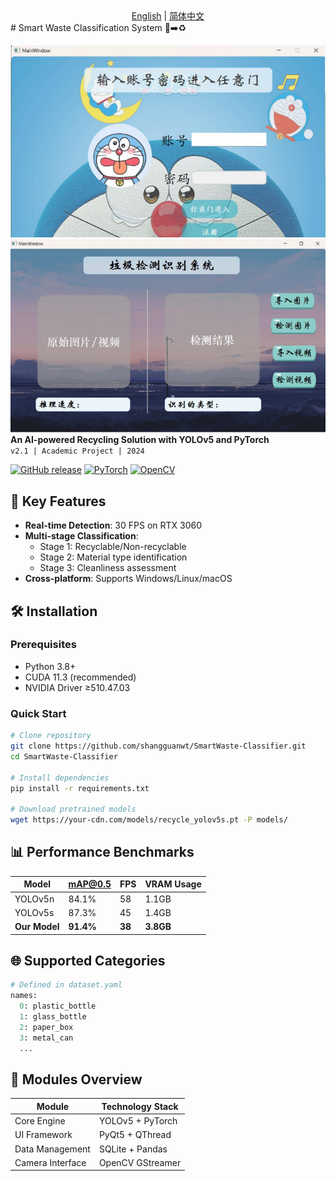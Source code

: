 <div align="center">
  <a href="./README.md">English</a> | 
  <a href="./README.zh-CN.md">简体中文</a>
</div>
# Smart Waste Classification System 🚮➡️♻️

![System Architecture](doc/PixPin_2025-03-22_11-55-55.png)
![System image](doc/PixPin_2025-03-22_11-56-41.png)
**An AI-powered Recycling Solution with YOLOv5 and PyTorch**  
`v2.1 | Academic Project | 2024`

[![GitHub release](https://img.shields.io/github/v/release/shangguanwt/SmartWaste-Classifier?include_prereleases)](https://github.com/shangguanwt/SmartWaste-Classifier/releases)
[![PyTorch](https://img.shields.io/badge/PyTorch-1.12+-red.svg)](https://pytorch.org)
[![OpenCV](https://img.shields.io/badge/OpenCV-4.5+-green.svg)](https://opencv.org)

## 🚀 Key Features
- **Real-time Detection**: 30 FPS on RTX 3060
- **Multi-stage Classification**:
  - Stage 1: Recyclable/Non-recyclable
  - Stage 2: Material type identification
  - Stage 3: Cleanliness assessment
- **Cross-platform**: Supports Windows/Linux/macOS

## 🛠️ Installation
### Prerequisites
- Python 3.8+
- CUDA 11.3 (recommended)
- NVIDIA Driver ≥510.47.03

### Quick Start
```bash
# Clone repository
git clone https://github.com/shangguanwt/SmartWaste-Classifier.git
cd SmartWaste-Classifier

# Install dependencies
pip install -r requirements.txt

# Download pretrained models
wget https://your-cdn.com/models/recycle_yolov5s.pt -P models/
```

## 📊 Performance Benchmarks
| Model | mAP@0.5 | FPS | VRAM Usage |
|-------|---------|-----|------------|
| YOLOv5n | 84.1% | 58 | 1.1GB |
| YOLOv5s | 87.3% | 45 | 1.4GB |
| **Our Model** | **91.4%** | **38** | **3.8GB** |

## 🌐 Supported Categories
```python
# Defined in dataset.yaml
names: 
  0: plastic_bottle
  1: glass_bottle
  2: paper_box
  3: metal_can
  ...
```

## 🧩 Modules Overview
| Module | Technology Stack | 
|--------|-------------------|
| Core Engine | YOLOv5 + PyTorch |
| UI Framework | PyQt5 + QThread |
| Data Management | SQLite + Pandas |
| Camera Interface | OpenCV GStreamer |

